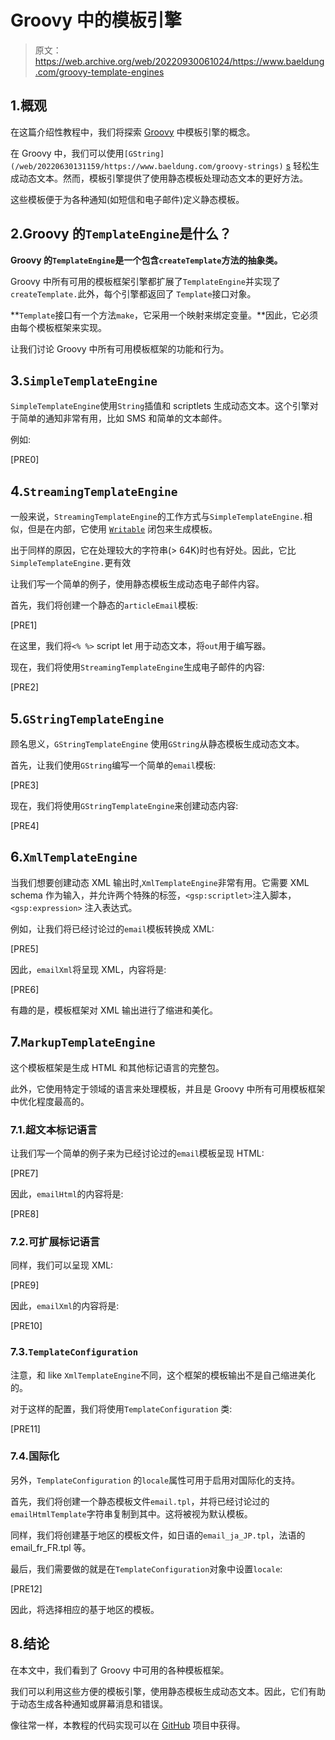 # Groovy 中的模板引擎

> 原文：<https://web.archive.org/web/20220930061024/https://www.baeldung.com/groovy-template-engines>

## 1.概观

在这篇介绍性教程中，我们将探索 [Groovy](/web/20220630131159/https://www.baeldung.com/groovy-language) 中模板引擎的概念。

在 Groovy 中，我们可以使用`[GString](/web/20220630131159/https://www.baeldung.com/groovy-strings)` [s](/web/20220630131159/https://www.baeldung.com/groovy-strings) 轻松生成动态文本。然而，模板引擎提供了使用静态模板处理动态文本的更好方法。

这些模板便于为各种通知(如短信和电子邮件)定义静态模板。

## 2.Groovy 的`TemplateEngine`是什么？

**Groovy 的`TemplateEngine`是一个包含`createTemplate`方法的抽象类。** 

Groovy 中所有可用的模板框架引擎都扩展了`TemplateEngine`并实现了`createTemplate.`此外，每个引擎都返回了 `Template`接口对象。

**`Template`接口有一个方法`make`，它采用一个映射来绑定变量。**因此，它必须由每个模板框架来实现。

让我们讨论 Groovy 中所有可用模板框架的功能和行为。

## 3.`SimpleTemplateEngine`

`SimpleTemplateEngine`使用`String`插值和 scriptlets 生成动态文本。这个引擎对于简单的通知非常有用，比如 SMS 和简单的文本邮件。

例如:

[PRE0]

## 4.`StreamingTemplateEngine`

一般来说，`StreamingTemplateEngine`的工作方式与`SimpleTemplateEngine.`相似，但是在内部，它使用 [`Writable`](https://web.archive.org/web/20220630131159/http://docs.groovy-lang.org/latest/html/api/groovy/lang/Writable.html) 闭包来生成模板。

出于同样的原因，它在处理较大的字符串(> 64K)时也有好处。因此，它比`SimpleTemplateEngine.`更有效

让我们写一个简单的例子，使用静态模板生成动态电子邮件内容。

首先，我们将创建一个静态的`articleEmail`模板:

[PRE1]

在这里，我们将`<% %>` script let 用于动态文本，将`out`用于编写器。

现在，我们将使用`StreamingTemplateEngine`生成电子邮件的内容:

[PRE2]

## 5.`GStringTemplateEngine`

顾名思义，`GStringTemplateEngine` 使用`GString`从静态模板生成动态文本。

首先，让我们使用`GString`编写一个简单的`email`模板:

[PRE3]

现在，我们将使用`GStringTemplateEngine`来创建动态内容:

[PRE4]

## 6.`XmlTemplateEngine`

当我们想要创建动态 XML 输出时,`XmlTemplateEngine`非常有用。它需要 XML schema 作为输入，并允许两个特殊的标签，`<gsp:scriptlet>`注入脚本，`<gsp:expression>` 注入表达式。

例如，让我们将已经讨论过的`email`模板转换成 XML:

[PRE5]

因此，`emailXml`将呈现 XML，内容将是:

[PRE6]

有趣的是，模板框架对 XML 输出进行了缩进和美化。

## 7.`MarkupTemplateEngine`

这个模板框架是生成 HTML 和其他标记语言的完整包。

此外，它使用特定于领域的语言来处理模板，并且是 Groovy 中所有可用模板框架中优化程度最高的。

### 7.1.超文本标记语言

让我们写一个简单的例子来为已经讨论过的`email`模板呈现 HTML:

[PRE7]

因此，`emailHtml`的内容将是:

[PRE8]

### 7.2.可扩展标记语言

同样，我们可以呈现 XML:

[PRE9]

因此，`emailXml`的内容将是:

[PRE10]

### 7.3.`TemplateConfiguration`

注意，和 like `XmlTemplateEngine`不同，这个框架的模板输出不是自己缩进美化的。

对于这样的配置，我们将使用`TemplateConfiguration` 类:

[PRE11]

### 7.4.国际化

另外，`TemplateConfiguration` 的`locale`属性可用于启用对国际化的支持。

首先，我们将创建一个静态模板文件`email.tpl`，并将已经讨论过的`emailHtmlTemplate`字符串复制到其中。这将被视为默认模板。

同样，我们将创建基于地区的模板文件，如日语的`email_ja_JP.tpl`，法语的 email_fr_FR.tpl 等。

最后，我们需要做的就是在`TemplateConfiguration`对象中设置`locale`:

[PRE12]

因此，将选择相应的基于地区的模板。

## 8.结论

在本文中，我们看到了 Groovy 中可用的各种模板框架。

我们可以利用这些方便的模板引擎，使用静态模板生成动态文本。因此，它们有助于动态生成各种通知或屏幕消息和错误。

像往常一样，本教程的代码实现可以在 [GitHub](https://web.archive.org/web/20220630131159/https://github.com/eugenp/tutorials/tree/master/core-groovy-modules/core-groovy-2) 项目中获得。